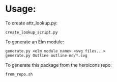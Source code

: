 # Usage:

To create attr_lookup.py:

```
create_lookup_script.py
```

To generate an Elm module:

```
generate.py <elm module name> <svg files...>
generate.py Outline outline-md/*.svg
```

To generate this package from the heroicons repo:

```
from_repo.sh
```
